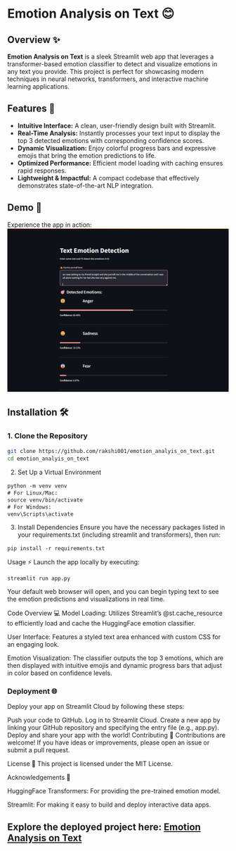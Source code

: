 # Emotion Analysis on Text 😊

## Overview ✨
**Emotion Analysis on Text** is a sleek Streamlit web app that leverages a transformer-based emotion classifier to detect and visualize emotions in any text you provide. This project is perfect for showcasing modern techniques in neural networks, transformers, and interactive machine learning applications.

## Features 🚀
- **Intuitive Interface:** A clean, user-friendly design built with Streamlit.
- **Real-Time Analysis:** Instantly processes your text input to display the top 3 detected emotions with corresponding confidence scores.
- **Dynamic Visualization:** Enjoy colorful progress bars and expressive emojis that bring the emotion predictions to life.
- **Optimized Performance:** Efficient model loading with caching ensures rapid responses.
- **Lightweight & Impactful:** A compact codebase that effectively demonstrates state-of-the-art NLP integration.

## Demo 🎥
Experience the app in action:
![Emotion Analysis Demo](https://raw.githubusercontent.com/rakshi001/emotion_analyis_on_text/main/sentiment_analysis_image1.png)

## Installation 🛠️

### 1. Clone the Repository
```bash
git clone https://github.com/rakshi001/emotion_analyis_on_text.git
cd emotion_analyis_on_text
```
2. Set Up a Virtual Environment
```
python -m venv venv
# For Linux/Mac:
source venv/bin/activate
# For Windows:
venv\Scripts\activate
```
3. Install Dependencies
Ensure you have the necessary packages listed in your requirements.txt (including streamlit and transformers), then run:
```
pip install -r requirements.txt
```
Usage ⚡
Launch the app locally by executing:
```
streamlit run app.py
```
Your default web browser will open, and you can begin typing text to see the emotion predictions and visualizations in real time.

Code Overview 💻
Model Loading: Utilizes Streamlit’s @st.cache_resource to efficiently load and cache the HuggingFace emotion classifier.

User Interface: Features a styled text area enhanced with custom CSS for an engaging look.

Emotion Visualization: The classifier outputs the top 3 emotions, which are then displayed with intuitive emojis and dynamic progress bars that adjust in color based on confidence levels.

### Deployment 🌐

Deploy your app on Streamlit Cloud by following these steps:

Push your code to GitHub.
Log in to Streamlit Cloud.
Create a new app by linking your GitHub repository and specifying the entry file (e.g., app.py).
Deploy and share your app with the world!
Contributing 🤝
Contributions are welcome! If you have ideas or improvements, please open an issue or submit a pull request.

License 📄
This project is licensed under the MIT License.

Acknowledgements 🙏

HuggingFace Transformers: For providing the pre-trained emotion model.

Streamlit: For making it easy to build and deploy interactive data apps.

## Explore the deployed project here: [Emotion Analysis on Text](https://emotionanalyisontext-fmqftbvhq8fnksxou3jkks.streamlit.app/)
